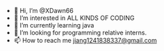 - 👋 Hi, I’m @XDawn66
- 👀 I’m interested in ALL KINDS OF CODING
- 🌱 I’m currently learning java
- 💞️ I’m looking for programming relative interns.
- 📫 How to reach me jiang1241838337@gmail.com

<!---
XDawn66/XDawn66 is a ✨ special ✨ repository because its `README.md` (this file) appears on your GitHub profile.
You can click the Preview link to take a look at your changes.
--->
